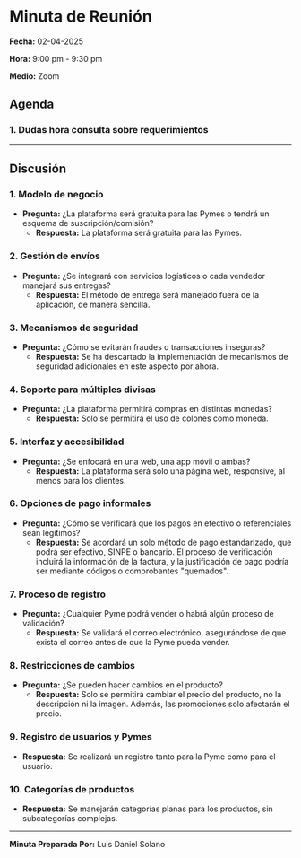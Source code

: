 # Minuta de Reunión

**Fecha:** 02-04-2025

**Hora:** 9:00 pm - 9:30 pm

**Medio:** Zoom


## Agenda

### 1. Dudas hora consulta sobre requerimientos


---


## Discusión

### 1. Modelo de negocio
- **Pregunta:** ¿La plataforma será gratuita para las Pymes o tendrá un esquema de suscripción/comisión?
  - **Respuesta:** La plataforma será gratuita para las Pymes.

### 2. Gestión de envíos
- **Pregunta:** ¿Se integrará con servicios logísticos o cada vendedor manejará sus entregas?
  - **Respuesta:** El método de entrega será manejado fuera de la aplicación, de manera sencilla.

### 3. Mecanismos de seguridad
- **Pregunta:** ¿Cómo se evitarán fraudes o transacciones inseguras?
  - **Respuesta:** Se ha descartado la implementación de mecanismos de seguridad adicionales en este aspecto por ahora.

### 4. Soporte para múltiples divisas
- **Pregunta:** ¿La plataforma permitirá compras en distintas monedas?
  - **Respuesta:** Solo se permitirá el uso de colones como moneda.

### 5. Interfaz y accesibilidad
- **Pregunta:** ¿Se enfocará en una web, una app móvil o ambas?
  - **Respuesta:** La plataforma será solo una página web, responsive, al menos para los clientes.

### 6. Opciones de pago informales
- **Pregunta:** ¿Cómo se verificará que los pagos en efectivo o referenciales sean legítimos?
  - **Respuesta:** Se acordará un solo método de pago estandarizado, que podrá ser efectivo, SINPE o bancario. El proceso de verificación incluirá la información de la factura, y la justificación de pago podría ser mediante códigos o comprobantes "quemados".

### 7. Proceso de registro
- **Pregunta:** ¿Cualquier Pyme podrá vender o habrá algún proceso de validación?
  - **Respuesta:** Se validará el correo electrónico, asegurándose de que exista el correo antes de que la Pyme pueda vender.

### 8. Restricciones de cambios
- **Pregunta:** ¿Se pueden hacer cambios en el producto?
  - **Respuesta:** Solo se permitirá cambiar el precio del producto, no la descripción ni la imagen. Además, las promociones solo afectarán el precio.

### 9. Registro de usuarios y Pymes
- **Respuesta:** Se realizará un registro tanto para la Pyme como para el usuario.

### 10. Categorías de productos
- **Respuesta:** Se manejarán categorías planas para los productos, sin subcategorías complejas.

---


**Minuta Preparada Por:** Luis Daniel Solano
